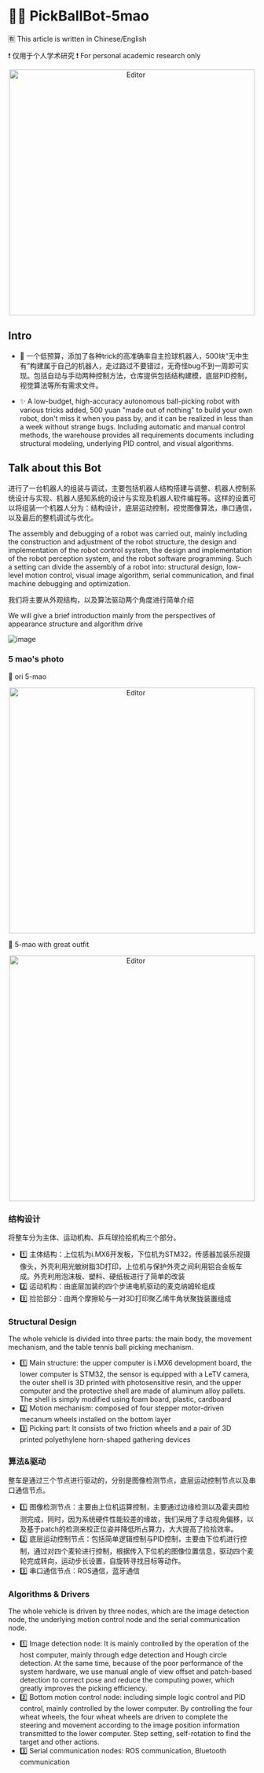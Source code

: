# 🌈🔥 PickBallBot-5mao

🈶 This article is written in Chinese/English

❗ 仅用于个人学术研究
❗ For personal academic research only

<div align="center">
	<img src="https://github.com/WangJingyao07/PickBallBot-5mao/assets/45681444/3a65b772-883a-44cd-ac88-9217ce060105" alt="Editor" width="500">
</div>

## Intro
- 🎉 一个低预算，添加了各种trick的高准确率自主捡球机器人，500块“无中生有”构建属于自己的机器人，走过路过不要错过，无奇怪bug不到一周即可实现。包括自动与手动两种控制方法，仓库提供包括结构建模，底层PID控制，视觉算法等所有需求文件。

- ✨ A low-budget, high-accuracy autonomous ball-picking robot with various tricks added, 500 yuan "made out of nothing" to build your own robot, don't miss it when you pass by, and it can be realized in less than a week without strange bugs. Including automatic and manual control methods, the warehouse provides all requirements documents including structural modeling, underlying PID control, and visual algorithms.

## Talk about this Bot
进行了一台机器人的组装与调试，主要包括机器人结构搭建与调整、机器人控制系统设计与实现、机器人感知系统的设计与实现及机器人软件编程等。这样的设置可以将组装一个机器人分为：结构设计，底层运动控制，视觉图像算法，串口通信，以及最后的整机调试与优化。

The assembly and debugging of a robot was carried out, mainly including the construction and adjustment of the robot structure, the design and implementation of the robot control system, the design and implementation of the robot perception system, and the robot software programming. Such a setting can divide the assembly of a robot into: structural design, low-level motion control, visual image algorithm, serial communication, and final machine debugging and optimization.

我们将主要从外观结构，以及算法驱动两个角度进行简单介绍

We will give a brief introduction mainly from the perspectives of appearance structure and algorithm drive

![image](https://github.com/WangJingyao07/PickBallBot-5mao/assets/45681444/7e14666f-4e5e-40fc-8703-0f29a916748e)

### 5 mao's photo

🛴 ori 5-mao
<div align="center">
	<img src="https://github.com/WangJingyao07/PickBallBot-5mao/assets/45681444/3a65b772-883a-44cd-ac88-9217ce060105" alt="Editor" width="500">
</div>

🚗 5-mao with great outfit
<div align="center">
	<img src="https://github.com/WangJingyao07/PickBallBot-5mao/assets/45681444/ceeebe44-9a9c-4933-ac78-432db8026802" alt="Editor" width="500">
</div>

### 结构设计

将整车分为主体、运动机构、乒乓球捡拾机构三个部分。

- 1️⃣ 主体结构：上位机为i.MX6开发板，下位机为STM32，传感器加装乐视摄像头，外壳利用光敏树脂3D打印，上位机与保护外壳之间利用铝合金板车成。外壳利用泡沫板、塑料、硬纸板进行了简单的改装
- 2️⃣ 运动机构：由底层加装的四个步进电机驱动的麦克纳姆轮组成
- 3️⃣ 捡拾部分：由两个摩擦轮与一对3D打印聚乙烯牛角状聚拢装置组成

### Structural Design

The whole vehicle is divided into three parts: the main body, the movement mechanism, and the table tennis ball picking mechanism.

- 1️⃣ Main structure: the upper computer is i.MX6 development board, the lower computer is STM32, the sensor is equipped with a LeTV camera, the outer shell is 3D printed with photosensitive resin, and the upper computer and the protective shell are made of aluminum alloy pallets. The shell is simply modified using foam board, plastic, cardboard
- 2️⃣ Motion mechanism: composed of four stepper motor-driven mecanum wheels installed on the bottom layer
- 3️⃣ Picking part: It consists of two friction wheels and a pair of 3D printed polyethylene horn-shaped gathering devices



### 算法&驱动

整车是通过三个节点进行驱动的，分别是图像检测节点，底层运动控制节点以及串口通信节点。

- 1️⃣ 图像检测节点：主要由上位机运算控制，主要通过边缘检测以及霍夫圆检测完成，同时，因为系统硬件性能较差的缘故，我们采用了手动视角偏移，以及基于patch的检测来校正位姿并降低所占算力，大大提高了捡拾效率。
- 2️⃣ 底层运动控制节点：包括简单逻辑控制与PID控制，主要由下位机进行控制，通过对四个麦轮进行控制，根据传入下位机的图像位置信息，驱动四个麦轮完成转向，运动步长设置，自旋转寻找目标等动作。
- 3️⃣ 串口通信节点：ROS通信，蓝牙通信

### Algorithms & Drivers

The whole vehicle is driven by three nodes, which are the image detection node, the underlying motion control node and the serial communication node.

- 1️⃣ Image detection node: It is mainly controlled by the operation of the host computer, mainly through edge detection and Hough circle detection. At the same time, because of the poor performance of the system hardware, we use manual angle of view offset and patch-based detection to correct pose and reduce the computing power, which greatly improves the picking efficiency.
- 2️⃣ Bottom motion control node: including simple logic control and PID control, mainly controlled by the lower computer. By controlling the four wheat wheels, the four wheat wheels are driven to complete the steering and movement according to the image position information transmitted to the lower computer. Step setting, self-rotation to find the target and other actions.
- 3️⃣ Serial communication nodes: ROS communication, Bluetooth communication

